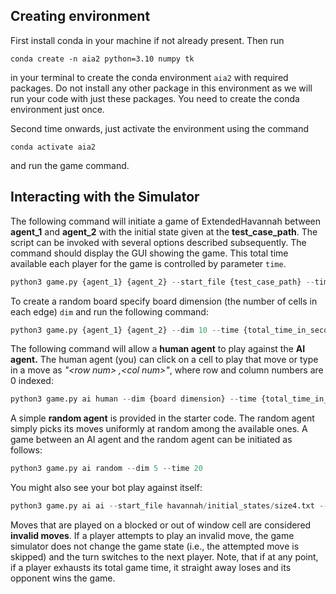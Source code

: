## Creating environment

First install conda in your machine if not already present. Then run 

    conda create -n aia2 python=3.10 numpy tk
    
in your terminal to create the conda environment `aia2` with required packages. Do not install any other package in this environment as we will run your code with just these packages. You need to create the conda environment just once. 

Second time onwards, just activate the environment using the command
    
    conda activate aia2

and run the game command.

## Interacting with the Simulator

The following command will initiate a game of ExtendedHavannah between **agent_1** and **agent_2** with the initial state given at the **test_case_path**. The script can be invoked with several options described subsequently. The command should display the GUI showing the game. This total time available each player for the game is controlled by parameter `time`.

```python
python3 game.py {agent_1} {agent_2} --start_file {test_case_path} --time {total_time_in_seconds}
```

To create a random board specify board dimension (the number of cells in each edge) `dim` and run the following command:

```python
python3 game.py {agent_1} {agent_2} --dim 10 --time {total_time_in_seconds}
```

The following command will allow a **human agent** to play against the **AI agent.** The human agent (you) can click on a cell to play that move or type in a move as *"\<row num\> ,\<col num\>"*, where row and column numbers are 0 indexed:

```python
python3 game.py ai human --dim {board dimension} --time {total_time_in_seconds}
```

A simple **random agent** is provided in the starter code. The random agent simply picks its moves uniformly at random among the available ones. A game between an AI agent and the random agent can be initiated as follows:

```python
python3 game.py ai random --dim 5 --time 20
```

You might also see your bot play against itself:

```python
python3 game.py ai ai --start_file havannah/initial_states/size4.txt --time 20
```

Moves that are played on a blocked or out of window cell are considered **invalid moves**. If a player attempts to play an invalid move, the game simulator does not change the game state (i.e., the attempted move is skipped) and the turn switches to the next player. Note, that if at any point, if a player exhausts its total game time, it straight away loses and its opponent wins the game.
